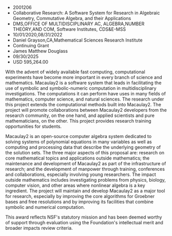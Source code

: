 
* 2001206
* Collaborative Research: A Software System for Research in Algebraic Geometry, Commutative Algebra, and their Applications
* DMS,OFFICE OF MULTIDISCIPLINARY AC, ALGEBRA,NUMBER THEORY,AND COM, Software Institutes, CDS&E-MSS
* 10/01/2020,08/31/2022
* Daniel Grayson,CA,Mathematical Sciences Research Institute
* Continuing Grant
* James Matthew Douglass
* 09/30/2025
* USD 595,264.00

With the advent of widely available fast computing, computational experiments
have become more important in every branch of science and mathematics. Macaulay2
is a software system that leads in facilitating the use of symbolic and
symbolic-numeric computation in multidisciplinary investigations. The
computations it can perform have uses in many fields of mathematics, computer
science, and natural sciences. The research under this project extends the
computational methods built into Macaulay2. The project will promote
collaborations between Macaulay2 developers from the research community, on the
one hand, and applied scientists and pure mathematicians, on the other. This
project provides research training opportunities for students.

Macaulay2 is an open-source computer algebra system dedicated to solving systems
of polynomial equations in many variables as well as computing and processing
data that describe the underlying geometry of the solution sets. The three major
aspects of this proposal are: research on core mathematical topics and
applications outside mathematics; the maintenance and development of Macaulay2
as part of the infrastructure of research; and the development of manpower
through training, conferences and collaborations, especially involving young
researchers. The impact outside mathematics includes investigating problems from
physics, biology, computer vision, and other areas where nonlinear algebra is a
key ingredient. The project will maintain and develop Macaulay2 as a major tool
for research, especially by improving the core algorithms for Groebner bases and
free resolutions and by improving its facilities that combine symbolic and
numerical computation.

This award reflects NSF's statutory mission and has been deemed worthy of
support through evaluation using the Foundation's intellectual merit and broader
impacts review criteria.
